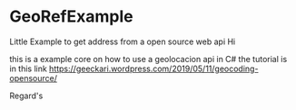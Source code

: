 # GeoRefExample
Little Example to get address from a open source web api
Hi

this is a example core on how to use a geolocacion api in C# the tutorial is in this link
https://geeckari.wordpress.com/2019/05/11/geocoding-opensource/

Regard's
